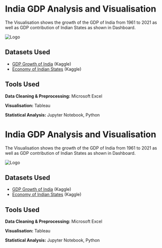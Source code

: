 
# India GDP Analysis and Visualisation

The Visualisation shows the growth of the GDP of India from 1961 to 2021 as well as GDP contribution of Indian States as shown in Dashboard.


![Logo](https://akm-img-a-in.tosshub.com/businesstoday/images/story/202111/1_1200_22_0-sixteen_nine.jpg?size=948:533)


## Datasets Used

 - [GDP Growth of India](https://www.kaggle.com/datasets/imbikramsaha/indian-gdp/) (Kaggle)
 - [Economy of Indian States](https://www.kaggle.com/datasets/sayantansadhu/economy-of-indian-states/data) (Kaggle)




## Tools Used

**Data Cleaning & Preprocessing:** Microsoft Excel

**Visualisation:** Tableau

**Statistical Analysis:** Jupyter Notebook, Python 
# India GDP Analysis and Visualisation

The Visualisation shows the growth of the GDP of India from 1961 to 2021 as well as GDP contribution of Indian States as shown in Dashboard.


![Logo](https://akm-img-a-in.tosshub.com/businesstoday/images/story/202111/1_1200_22_0-sixteen_nine.jpg?size=948:533)


## Datasets Used

 - [GDP Growth of India](https://www.kaggle.com/datasets/imbikramsaha/indian-gdp/) (Kaggle)
 - [Economy of Indian States](https://www.kaggle.com/datasets/sayantansadhu/economy-of-indian-states/data) (Kaggle)




## Tools Used

**Data Cleaning & Preprocessing:** Microsoft Excel

**Visualisation:** Tableau

**Statistical Analysis:** Jupyter Notebook, Python 
